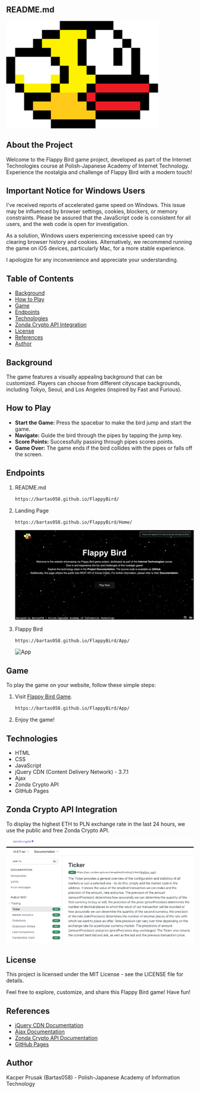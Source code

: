 ## README.md

![Flappy Bird](FlappyBird-Pictures/flappybird.png)

## About the Project

Welcome to the Flappy Bird game project, developed as part of the Internet Technologies course at Polish-Japanese Academy of Internet Technology. Experience the nostalgia and challenge of Flappy Bird with a modern touch!

## Important Notice for Windows Users

I've received reports of accelerated game speed on Windows. This issue may be influenced by browser settings, cookies, blockers, or memory constraints. Please be assured that the JavaScript code is consistent for all users, and the web code is open for investigation.

As a solution, Windows users experiencing excessive speed can try clearing browser history and cookies. Alternatively, we recommend running the game on iOS devices, particularly Mac, for a more stable experience.

I apologize for any inconvenience and appreciate your understanding.

## Table of Contents

- [Background](#background)
- [How to Play](#how-to-play)
- [Game](#local-setup)
- [Endpoints](#endpoints)
- [Technologies](#technologies)
- [Zonda Crypto API Integration](#zonda-crypto-api-integration)
- [License](#license)
- [References](#references)
- [Author](#author)

## Background

The game features a visually appealing background that can be customized. Players can choose from different cityscape backgrounds, including Tokyo, Seoul, and Los Angeles (inspired by Fast and Furious).

## How to Play

- **Start the Game:** Press the spacebar to make the bird jump and start the game.
- **Navigate:** Guide the bird through the pipes by tapping the jump key.
- **Score Points:** Successfully passing through pipes scores points.
- **Game Over:** The game ends if the bird collides with the pipes or falls off the screen.

## Endpoints

1. README.md

   ```html
   https://bartas058.github.io/FlappyBird/
   ```

2. Landing Page

   ```html
   https://bartas058.github.io/FlappyBird/Home/
   ```

   ![Home](README-Pictures/home.png)

3. Flappy Bird

   ```html
   https://bartas058.github.io/FlappyBird/App/
   ```

   ![App](README-Pictures/app.png)

## Game

To play the game on your website, follow these simple steps:

1. Visit [Flappy Bird Game](https://bartas058.github.io/FlappyBird/App/).

   ```html
   https://bartas058.github.io/FlappyBird/App/
   ```

2. Enjoy the game!

## Technologies

* HTML
* CSS
* JavaScript
* jQuery CDN (Content Delivery Network) - 3.7.1
* Ajax
* Zonda Crypto API
* GitHub Pages

## Zonda Crypto API Integration

To display the highest ETH to PLN exchange rate in the last 24 hours, we use the public and free Zonda Crypto API.

![ZondaCrypto](README-Pictures/zonda.png)

## License

This project is licensed under the MIT License - see the LICENSE file for details.

Feel free to explore, customize, and share this Flappy Bird game! Have fun!

## References

* [jQuery CDN Documentation](https://releases.jquery.com)
* [Ajax Documentation](https://api.jquery.com/category/ajax/)
* [Zonda Crypto API Documentation](https://docs.zondacrypto.exchange/reference/introduction)
* [GitHub Pages](https://pages.github.com)

## Author

Kacper Prusak (Bartas058) - Polish-Japanese Academy of Information Technology